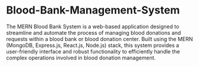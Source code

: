 # Blood-Bank-Management-System
The MERN Blood Bank System is a web-based application designed to streamline and automate the process of managing blood donations and requests within a blood bank or blood donation center. Built using the MERN (MongoDB, Express.js, React.js, Node.js) stack, this system provides a user-friendly interface and robust functionality to efficiently handle the complex operations involved in blood donation management.
